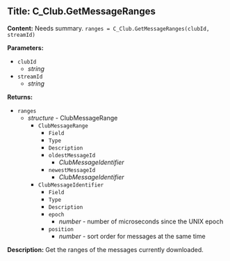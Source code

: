 ## Title: C_Club.GetMessageRanges

**Content:**
Needs summary.
`ranges = C_Club.GetMessageRanges(clubId, streamId)`

**Parameters:**
- `clubId`
  - *string*
- `streamId`
  - *string*

**Returns:**
- `ranges`
  - *structure* - ClubMessageRange
    - `ClubMessageRange`
      - `Field`
      - `Type`
      - `Description`
      - `oldestMessageId`
        - *ClubMessageIdentifier*
      - `newestMessageId`
        - *ClubMessageIdentifier*
    - `ClubMessageIdentifier`
      - `Field`
      - `Type`
      - `Description`
      - `epoch`
        - *number* - number of microseconds since the UNIX epoch
      - `position`
        - *number* - sort order for messages at the same time

**Description:**
Get the ranges of the messages currently downloaded.